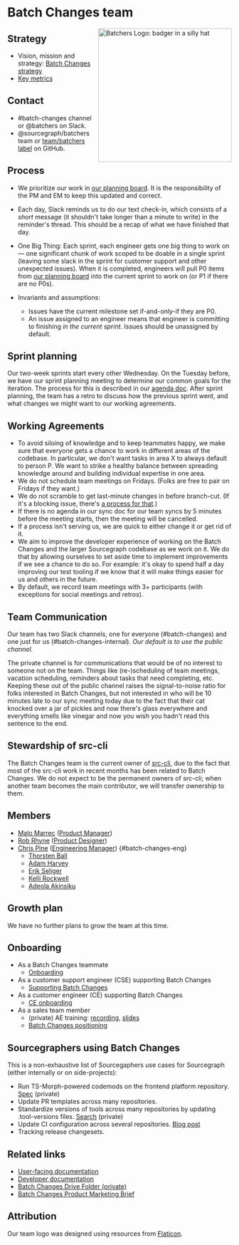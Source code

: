 # Batch Changes team

<img src="https://storage.googleapis.com/sourcegraph-assets/badgerhat.svg" width="300" height="300" align=right alt="Batchers Logo: badger in a silly hat">

## Strategy

- Vision, mission and strategy: [Batch Changes strategy](../../../../company/strategy/code-graph/batch-changes/index.md)
- [Key metrics](metrics.md)

## Contact

- #batch-changes channel or @batchers on Slack.
- @sourcegraph/batchers team or [team/batchers label](https://github.com/sourcegraph/sourcegraph/issues?q=is%3Aissue+is%3Aopen+label%3Ateam%2Fbatchers) on GitHub.

## Process

- We prioritize our work in [our planning board](https://github.com/orgs/sourcegraph/projects/216). It is the responsibility of the PM and EM to keep this updated and correct.

- Each day, Slack reminds us to do our text check-in, which consists of a _short_ message (it shouldn't take longer than a minute to write) in the reminder's thread. This should be a recap of what we have finished that day.

- One Big Thing: Each sprint, each engineer gets one big thing to work on — one significant chunk of work scoped to be doable in a single sprint (leaving some slack in the sprint for customer support and other unexpected issues). When it is completed, engineers will pull P0 items from [our planning board](https://github.com/orgs/sourcegraph/projects/216) into the current sprint to work on (or P1 if there are no P0s).

- Invariants and assumptions:
  - Issues have the current milestone set if-and-only-if they are P0.
  - An issue assigned to an engineer means that engineer is committing to finishing _in the current sprint_. Issues should be unassigned by default.

## Sprint planning

Our two-week sprints start every other Wednesday. On the Tuesday before, we have our sprint planning meeting to determine our common goals for the iteration. The process for this is described in our [agenda doc](https://docs.google.com/document/d/1d4_WndknEd23BNUFG05-KEV4pq2MNx8mdZedVnZpLCg/edit#). After sprint planning, the team has a retro to discuss how the previous sprint went, and what changes we might want to our working agreements.

## Working Agreements

- To avoid siloing of knowledge and to keep teammates happy, we make sure that everyone gets a chance to work in different areas of the codebase. In particular, we don't want tasks in area X to always default to person P. We want to strike a healthy balance between spreading knowledge around and building individual expertise in one area.
- We do not schedule team meetings on Fridays. (Folks are free to pair on Fridays if they want.)
- We do not scramble to get last-minute changes in before branch-cut. (If it's a blocking issue, there's [a process for that](../../releases/index.md#issues).)
- If there is no agenda in our sync doc for our team syncs by 5 minutes before the meeting starts, then the meeting will be cancelled.
- If a process isn't serving us, we are quick to either change it or get rid of it.
- We aim to improve the developer experience of working on the Batch Changes and the larger Sourcegraph codebase as we work on it. We do that by allowing ourselves to set aside time to implement improvements if we see a chance to do so. For example: it's okay to spend half a day improving our test tooling if we know that it will make things easier for us and others in the future.
- By default, we record team meetings with 3+ participants (with exceptions for social meetings and retros).

## Team Communication

Our team has two Slack channels, one for everyone (#batch-changes) and one just for us (#batch-changes-internal). _Our default is to use the public channel._

The private channel is for communications that would be of no interest to someone not on the team. Things like (re-)scheduling of team meetings, vacation scheduling, reminders about tasks that need completing, etc. Keeping these out of the public channel raises the signal-to-noise ratio for folks interested in Batch Changes, but not interested in who will be 10 minutes late to our sync meeting today due to the fact that their cat knocked over a jar of pickles and now there's glass everywhere and everything smells like vinegar and now you wish you hadn't read this sentence to the end.

## Stewardship of src-cli

The Batch Changes team is the current owner of [src-cli](https://github.com/sourcegraph/src-cli), due to the fact that most of the src-cli work in recent months has been related to Batch Changes. We do not expect to be the permanent owners of src-cli; when another team becomes the main contributor, we will transfer ownership to them.

## Members

- [Malo Marrec](../../../../company/team/index.md#malo-marrec) ([Product Manager](../../../product/roles/index.md#product-manager))
- [Rob Rhyne](../../../../company/team/index.md#rob-rhyne) ([Product Designer](../../../product/roles/index.md#product-designer))
- [Chris Pine](../../../../company/team/index.md#chris-pine) ([Engineering Manager](../../roles.md#engineering-manager)) {#batch-changes-eng}
  - [Thorsten Ball](../../../../company/team/index.md#thorsten-ball)
  - [Adam Harvey](../../../../company/team/index.md#adam-harvey)
  - [Erik Seliger](../../../../company/team/index.md#erik-seliger)
  - [Kelli Rockwell](../../../../company/team/index.md#kelli-rockwell)
  - [Adeola Akinsiku](../../../../company/team/index.md#adeola-akinsiku)

## Growth plan

We have no further plans to grow the team at this time.

## Onboarding

- As a Batch Changes teammate
  - [Onboarding](onboarding.md)
- As a customer support engineer (CSE) supporting Batch Changes
  - [Supporting Batch Changes](supporting-batch-changes.md)
- As a customer engineer (CE) supporting Batch Changes
  - [CE onboarding](ce-onboarding.md)
- As a sales team member
  - (private) AE training: [recording](https://drive.google.com/file/d/10oeyEvKNKk4RdyJUtvc-rXcgcmGhSrc2/view?usp=sharing), [slides](https://docs.google.com/presentation/d/1N50kk1N712lvsWI_BrGB4WH8LHnOVYrkxqvRS9WubuA/edit#slide=id.g7d2aea8729_0_0)
  - [Batch Changes positioning](../../../../marketing/product-marketing/batch_changes_positioning.md)

## Sourcegraphers using Batch Changes

This is a non-exhaustive list of Sourcegaphers use cases for Sourcegraph (either internally or on side-projects):

- Run TS-Morph-powered codemods on the frontend platform repository. [Spec](https://k8s.sgdev.org/batch-changes/executions/QmF0Y2hTcGVjOiI0eGNQQVVIaVoxZCI=?workspace=QmF0Y2hTcGVjV29ya3NwYWNlOjk0ODQwNA==) (private)
- Update PR templates across many repositories.
- Standardize versions of tools across many repositories by updating .tool-versions files. [Search](https://k8s.sgdev.org/search?q=context:global+repo:%5Egithub%5C.com/sourcegraph+file:%5E%5C.tool-versions+shfmt&patternType=literal&case=yes) (private)
- Update CI configuration across several repositories. [Blog post](https://unknwon.io/posts/211110_sourcegraph_batch_changes/)
- Tracking release changesets.

## Related links

- [User-facing documentation](https://docs.sourcegraph.com/batch_changes)
- [Developer documentation](https://docs.sourcegraph.com/dev/background-information/batch_changes)
- [Batch Changes Drive Folder (private)](https://drive.google.com/drive/u/0/folders/18Sa_NpsVRvVV8MIvuXyoDEinpEf8fbGn)
- [Batch Changes Product Marketing Brief](https://docs.google.com/document/d/1yQpCKF50gx8_T-KDnU4s9TjW6fZpMUfWLF2h4xSM8jk)

## Attribution

Our team logo was designed using resources from [Flaticon](https://www.flaticon.com/).
